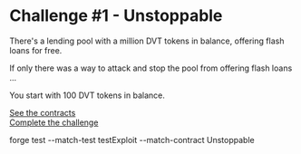 # Challenge #1 - Unstoppable
There's a lending pool with a million DVT tokens in balance, offering flash loans for free.

If only there was a way to attack and stop the pool from offering flash loans ...

You start with 100 DVT tokens in balance.

[See the contracts](https://github.com/nicolasgarcia214/damn-vulnerable-defi-foundry/tree/master/src/Contracts/unstoppable)
<br/>
[Complete the challenge](https://github.com/nicolasgarcia214/damn-vulnerable-defi-foundry/blob/master/test/Levels/unstoppable/Unstoppable.t.sol)

forge test --match-test testExploit --match-contract Unstoppable

